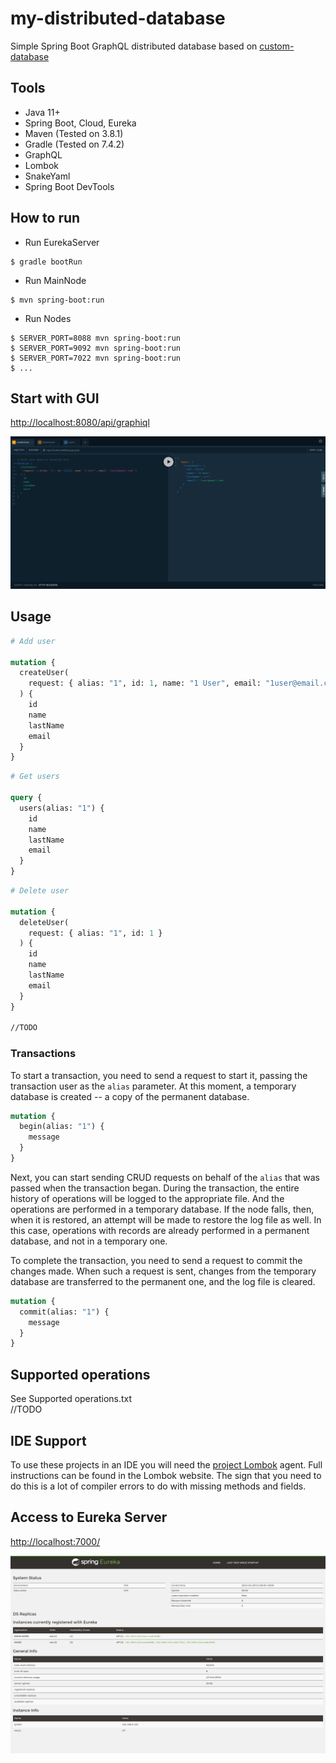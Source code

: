 # my-distributed-database

Simple Spring Boot GraphQL distributed database based on [custom-database](https://github.com/pirosveta/custom-database)

## Tools

* Java 11+
* Spring Boot, Cloud, Eureka
* Maven (Tested on 3.8.1)
* Gradle (Tested on 7.4.2)
* GraphQL
* Lombok
* SnakeYaml
* Spring Boot DevTools

## How to run
* Run EurekaServer
```shell
$ gradle bootRun
```

* Run MainNode
```shell
$ mvn spring-boot:run
```

* Run Nodes
```shell
$ SERVER_PORT=8088 mvn spring-boot:run
$ SERVER_PORT=9092 mvn spring-boot:run
$ SERVER_PORT=7022 mvn spring-boot:run
$ ...
```

## Start with GUI

[http://localhost:8080/api/graphiql](http://localhost:8080/api/graphiql)

![GraphQL GUI](docs/img/graphiql.png)

## Usage

```graphql
# Add user

mutation {
  createUser(
    request: { alias: "1", id: 1, name: "1 User", email: "1user@email.com" }
  ) {
    id
    name
    lastName
    email
  }
}
```

```graphql
# Get users

query {
  users(alias: "1") {
    id
    name
    lastName
    email
  }
}
```

```graphql
# Delete user

mutation {
  deleteUser(
    request: { alias: "1", id: 1 }
  ) {
    id
    name
    lastName
    email
  }
}

//TODO
```

### Transactions

To start a transaction, you need to send a request to start it, passing the transaction user as the `alias` parameter. At this moment, a temporary database is created -- a copy of the permanent database.

```graphql
mutation {
  begin(alias: "1") {
    message
  }
}
```

Next, you can start sending CRUD requests on behalf of the `alias` that was passed when the transaction began. During the transaction, the entire history of operations will be logged to the appropriate file. And the operations are performed in a temporary database. If the node falls, then, when it is restored, an attempt will be made to restore the log file as well. In this case, operations with records are already performed in a permanent database, and not in a temporary one.

To complete the transaction, you need to send a request to commit the changes made. When such a request is sent, changes from the temporary database are transferred to the permanent one, and the log file is cleared.

```graphql
mutation {
  commit(alias: "1") {
    message
  }
}
```

## Supported operations

See Supported operations.txt <br />
//TODO

## IDE Support

To use these projects in an IDE you will need the [project Lombok](http://projectlombok.org/features/index.html) agent. Full instructions can be found in the Lombok website. The sign that you need to do this is a lot of compiler errors to do with missing methods and fields.

## Access to Eureka Server

[http://localhost:7000/](http://localhost:7000/)

![Spring Eureka Server status pane](docs/img/eureka-server.png)

